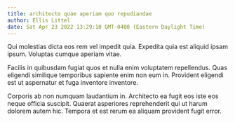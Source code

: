 ```yaml
---
title: architecto quae aperiam quo repudiandae
author: Ellis Littel
date: Sat Apr 23 2022 13:29:10 GMT-0400 (Eastern Daylight Time)
---
```

Qui molestias dicta eos rem vel impedit quia. Expedita quia est aliquid ipsam ipsum. Voluptas cumque aperiam vitae.

 Facilis in quibusdam fugiat quos et nulla enim voluptatem repellendus. Quas eligendi similique temporibus sapiente enim non eum in. Provident eligendi est ut aspernatur et fuga inventore inventore.

 Corporis ab non numquam laudantium in. Architecto ea fugit eos iste eos neque officia suscipit. Quaerat asperiores reprehenderit qui ut harum dolorem autem hic. Tempora et est rerum ea aliquam provident fugit error.
